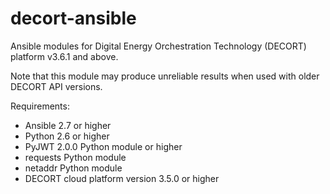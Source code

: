 # decort-ansible
Ansible modules for Digital Energy Orchestration Technology (DECORT) platform v3.6.1 and above.

Note that this module may produce unreliable results when used with older DECORT API versions. 

Requirements:
* Ansible 2.7 or higher
* Python 2.6 or higher
* PyJWT 2.0.0 Python module or higher
* requests Python module
* netaddr Python module
* DECORT cloud platform version 3.5.0 or higher
